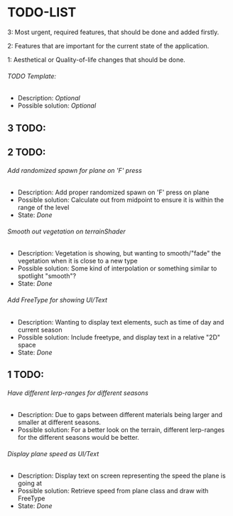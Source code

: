 # TODO-LIST


3: Most urgent, required features, that should be done and added firstly.

2: Features that are important for the current state of the application.

1: Aesthetical or Quality-of-life changes that should be done.


###### TODO Template:
- Description: *Optional*
- Possible solution: *Optional*


## 3 TODO:


## 2 TODO:

###### Add randomized spawn for plane on 'F' press
- Description: Add proper randomized spawn on 'F' press on plane
- Possible solution: Calculate out from midpoint to ensure it is within the range of the level
- State: *Done*

###### Smooth out vegetation on terrainShader
- Description: Vegetation is showing, but wanting to smooth/"fade" the vegetation when it is close to a new type
- Possible solution: Some kind of interpolation or something similar to spotlight "smooth"?
- State: *Done*

###### Add FreeType for showing UI/Text
- Description: Wanting to display text elements, such as time of day and current season
- Possible solution: Include freetype, and display text in a relative "2D" space
- State: *Done*

## 1 TODO:

###### Have different lerp-ranges for different seasons
- Description: Due to gaps between different materials being larger and smaller at different seasons.
- Possible solution: For a better look on the terrain, different lerp-ranges for the different seasons would be better.

###### Display plane speed as UI/Text
- Description: Display text on screen representing the speed the plane is going at
- Possible solution: Retrieve speed from plane class and draw with FreeType
- State: *Done*
